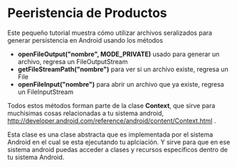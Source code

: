 # Peeristencia de Productos
Este pequeño tutorial muestra cómo utilizar archivos seralizados para generar persistencia en Android usando los métodos
* **openFileOutput("nombre", MODE_PRIVATE)** usado para generar un archivo, regresa un FileOutputStream
* **getFileStreamPath("nombre")** para ver si un archivo existe, regresa un File
* **openFileInput("nombre")** para abrir un archivo que ya existe, regresa un FileInputStream
 
Todos estos métodos forman parte de la clase **Context**, que sirve para muchisimas cosas relacionadas a tu sistema android,  http://developer.android.com/reference/android/content/Context.html .

Esta clase es una clase abstracta que es implementada por el sistema Android en el cual se esta ejecutando tu aplciación. Y sirve para que en ese sistema android puedas acceder a clases y recursos específicos dentro de tu sistema Android.


